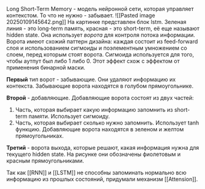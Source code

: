 Long Short-Term Memory - модель нейронной сети, которая управляет контекстом. То что не нужно - забывает. 
![[Pasted image 20250109145642.png]]
На картинке представлен блок lstm. Зеленая линия - это long-term память, красная - это short-term, её еще называют hidden state. 
Она использует *ворота* для контроля потока информации. Ворота имеют схожий паттерн дизайна:
каждая состоит из feed-forward слоя и использованием сигмоиды и поэлементным умножением со слоем, перед которым стоят ворота. Сигмоида используется для того, чтобы аутпут был либо 1 либо 0. Этот эффект схож с эффектом от применения бинарной маски.

**Первый** тип ворот - забывающие. Они удаляют информацию их контекста. Забывающие ворота находятся в голубом прямоугольнике.


**Второй** - добавляющие. 
Добавляющие ворота состоят из двух частей:
1. Часть, которая выбирает какую информацию запомнить из short-term памяти. Использует сигмоиду.
2. Часть, которая выбирает сколько нужно запомнить. Использует tanh функцию.
Добавляющие ворота находятся в зеленом и желтом прямоугольниках.

**Третий** - ворота выхода, которые решают, какая информация нужна для текущего hidden state.
На рисунке они обозначены фиолетовым и красным прямоугольниками.

Так как [[RNN]]  и [[LSTM]] не способны запоминать нормально всю информацию из прошлых состояний, придумали механизм [[Attension]].
